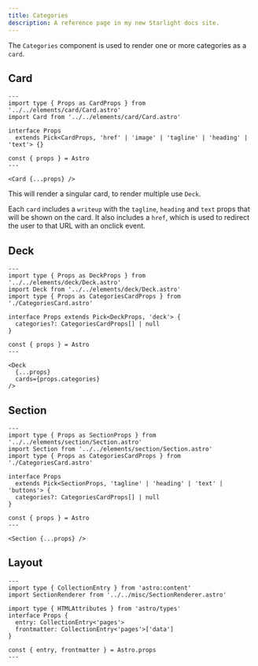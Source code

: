```yaml
---
title: Categories
description: A reference page in my new Starlight docs site.
---
```


The `Categories` component is used to render one or more categories as a `card`.


## Card
```astro
---
import type { Props as CardProps } from '../../elements/card/Card.astro'
import Card from '../../elements/card/Card.astro'

interface Props
  extends Pick<CardProps, 'href' | 'image' | 'tagline' | 'heading' | 'text'> {}

const { props } = Astro
---

<Card {...props} />

```
This will render a singular card, to render multiple use `Deck`.

Each `card` includes a `writeup` with the `tagline`, `heading` and `text` props that will be shown on the card. It also includes a `href`, which is used to redirect the user to that URL with an onclick event.

## Deck
```astro
---
import type { Props as DeckProps } from '../../elements/deck/Deck.astro'
import Deck from '../../elements/deck/Deck.astro'
import type { Props as CategoriesCardProps } from './CategoriesCard.astro'

interface Props extends Pick<DeckProps, 'deck'> {
  categories?: CategoriesCardProps[] | null
}

const { props } = Astro
---

<Deck
  {...props}
  cards={props.categories}
/>

```

## Section
```astro
---
import type { Props as SectionProps } from '../../elements/section/Section.astro'
import Section from '../../elements/section/Section.astro'
import type { Props as CategoriesCardProps } from './CategoriesCard.astro'

interface Props
  extends Pick<SectionProps, 'tagline' | 'heading' | 'text' | 'buttons'> {
  categories?: CategoriesCardProps[] | null
}

const { props } = Astro
---

<Section {...props} />

```

## Layout
```astro
---
import type { CollectionEntry } from 'astro:content'
import SectionRenderer from '../../misc/SectionRenderer.astro'

import type { HTMLAttributes } from 'astro/types'
interface Props {
  entry: CollectionEntry<'pages'>
  frontmatter: CollectionEntry<'pages'>['data']
}

const { entry, frontmatter } = Astro.props
---

```